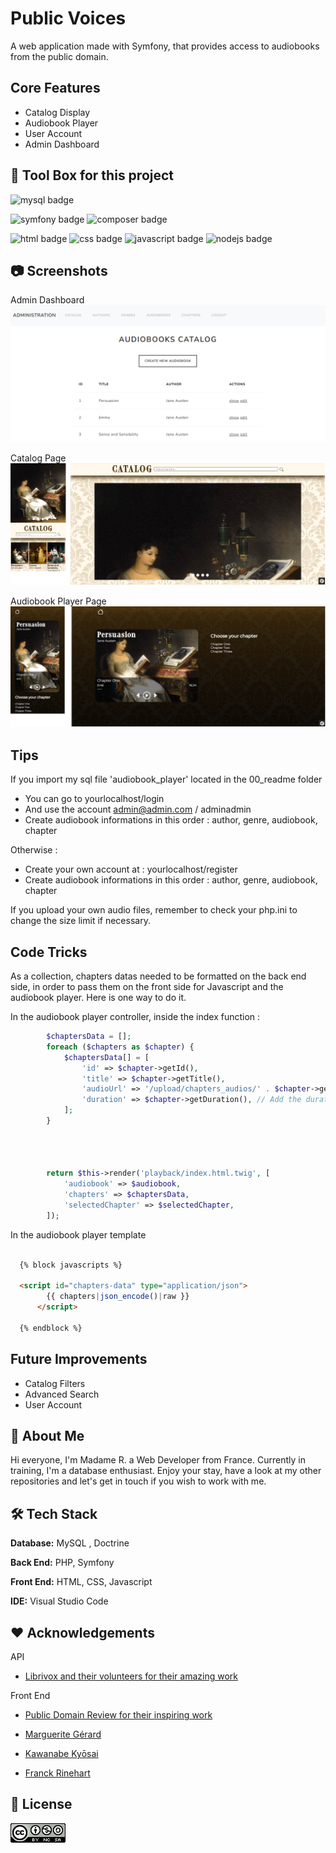 
# Public Voices

A web application made with Symfony, that provides access to audiobooks from the public domain.


## Core Features

- Catalog Display
- Audiobook Player
- User Account
- Admin Dashboard


## 🧰 Tool Box for this project


![mysql badge](https://img.shields.io/badge/MySQL-005C84?style=for-the-badge&logo=mysql&logoColor=white)

![symfony badge](https://img.shields.io/badge/Symfony-000000?style=for-the-badge&logo=Symfony&logoColor=white)
![composer badge](https://img.shields.io/badge/Composer-885630?style=for-the-badge&logo=Composer&logoColor=white)

![html badge](https://img.shields.io/badge/HTML5-E34F26?style=for-the-badge&logo=html5&logoColor=white)
![css badge](https://img.shields.io/badge/CSS3-1572B6?style=for-the-badge&logo=css3&logoColor=white)
![javascript badge](https://img.shields.io/badge/JavaScript-323330?style=for-the-badge&logo=javascript&logoColor=F7DF1E)
![nodejs badge](https://img.shields.io/badge/Node%20js-339933?style=for-the-badge&logo=nodedotjs&logoColor=white)




## 📷 Screenshots

Admin Dashboard
![App Screenshot](./00_readme/screenshot_01.png)


Catalog Page
![App Screenshot](./00_readme/screenshot_02.png)

Audiobook Player Page
![App Screenshot](./00_readme/screenshot_03.png)



## Tips

If you import my sql file 'audiobook_player' located in the 00_readme folder

- You can go to yourlocalhost/login
- And use the account admin@admin.com / adminadmin
- Create audiobook informations in this order : author, genre, audiobook, chapter


Otherwise :
- Create your own account at : yourlocalhost/register
- Create audiobook informations in this order : author, genre, audiobook, chapter



If you upload your own audio files, remember to check your php.ini to change the size limit if necessary.




## Code Tricks

As a collection, chapters datas needed to be formatted on the back end side, in order to pass them on the front side  for Javascript and the audiobook player. Here is one way to do it. 


In the audiobook player controller, inside the index function :

```php
        $chaptersData = [];
        foreach ($chapters as $chapter) {
            $chaptersData[] = [
                'id' => $chapter->getId(),
                'title' => $chapter->getTitle(),
                'audioUrl' => '/upload/chapters_audios/' . $chapter->getAudioFilename(), // Adjust based on your entity
                'duration' => $chapter->getDuration(), // Add the duration
            ];
        }



    
        return $this->render('playback/index.html.twig', [
            'audiobook' => $audiobook,
            'chapters' => $chaptersData,
            'selectedChapter' => $selectedChapter,
        ]);
```



In the audiobook player template

```html

  {% block javascripts %}

  <script id="chapters-data" type="application/json">
        {{ chapters|json_encode()|raw }}
      </script>

  {% endblock %}
```




## Future Improvements

- Catalog Filters
- Advanced Search
- User Account


## 🍞 About Me
Hi everyone, I'm Madame R. a Web Developer from France. 
Currently in training, I'm a database enthusiast.
Enjoy your stay, have a look at my other repositories and let's get in touch if you wish to work with me.



## 🛠️ Tech Stack

**Database:** MySQL , Doctrine

**Back End:** PHP, Symfony

**Front End:** HTML, CSS, Javascript

**IDE:** Visual Studio Code



## ❤️ Acknowledgements


API

 - [Librivox and their volunteers for their amazing work ](https://librivox.org/)

Front End

 - [Public Domain Review for their inspiring work ](https://publicdomainreview.org/)

 - [Marguerite Gérard ](https://en.wikipedia.org/wiki/Marguerite_G%C3%A9rard)
 - [Kawanabe Kyōsai](https://en.wikipedia.org/wiki/Kawanabe_Ky%C5%8Dsai)
 - [Franck Rinehart](https://en.wikipedia.org/wiki/Frank_Rinehart)



## 📜 License


![CREATIVE COMMONS](./00_readme/badge_cc.png)

